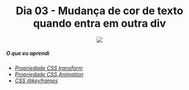 
<h1 align= "center">
 Dia 03 - Mudança de cor de texto quando entra em outra div <a name="id03"></a>
</h1>


<p align = "center" width="400">
  <img src = "https://lh3.googleusercontent.com/pw/ACtC-3dYPcDhYZQ6WWBg0zWofq_0piw36WvZ9JlmHfe9LMOMMefcEe4870jzuSddu9hWvihs8BCkIBuOFjLrr3E7--bD0WGc_cY516ydWp_F0ssNMelWrBfP4E0RogDIJvz0RfOQzalcj02pTKzvStV7AfVa=w1440-h810-no?authuser=0"
</P>

##### O que eu aprendi

* *[Propriedade CSS transform](https://www.w3schools.com/cssref/css3_pr_transform.asp)*
* *[Propriedade CSS Animation](https://www.w3schools.com/css/css3_animations.asp)*
* *[CSS @keyframes](https://www.w3schools.com/cssref/css3_pr_animation-keyframes.asp)*
